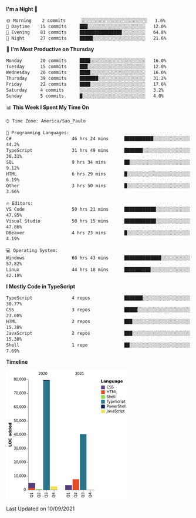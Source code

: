 <!--START_SECTION:waka-->
**I'm a Night 🦉** 

```text
🌞 Morning    2 commits      ░░░░░░░░░░░░░░░░░░░░░░░░░   1.6% 
🌆 Daytime    15 commits     ███░░░░░░░░░░░░░░░░░░░░░░   12.0% 
🌃 Evening    81 commits     ████████████████░░░░░░░░░   64.8% 
🌙 Night      27 commits     █████░░░░░░░░░░░░░░░░░░░░   21.6%

```
📅 **I'm Most Productive on Thursday** 

```text
Monday       20 commits     ████░░░░░░░░░░░░░░░░░░░░░   16.0% 
Tuesday      15 commits     ███░░░░░░░░░░░░░░░░░░░░░░   12.0% 
Wednesday    20 commits     ████░░░░░░░░░░░░░░░░░░░░░   16.0% 
Thursday     39 commits     ███████░░░░░░░░░░░░░░░░░░   31.2% 
Friday       22 commits     ████░░░░░░░░░░░░░░░░░░░░░   17.6% 
Saturday     4 commits      ░░░░░░░░░░░░░░░░░░░░░░░░░   3.2% 
Sunday       5 commits      █░░░░░░░░░░░░░░░░░░░░░░░░   4.0%

```


📊 **This Week I Spent My Time On** 

```text
⌚︎ Time Zone: America/Sao_Paulo

💬 Programming Languages: 
C#                       46 hrs 24 mins      ███████████░░░░░░░░░░░░░░   44.2% 
TypeScript               31 hrs 49 mins      ███████░░░░░░░░░░░░░░░░░░   30.31% 
SQL                      9 hrs 34 mins       ██░░░░░░░░░░░░░░░░░░░░░░░   9.12% 
HTML                     6 hrs 29 mins       █░░░░░░░░░░░░░░░░░░░░░░░░   6.19% 
Other                    3 hrs 50 mins       █░░░░░░░░░░░░░░░░░░░░░░░░   3.66%

🔥 Editors: 
VS Code                  50 hrs 21 mins      ████████████░░░░░░░░░░░░░   47.95% 
Visual Studio            50 hrs 15 mins      ████████████░░░░░░░░░░░░░   47.86% 
DBeaver                  4 hrs 23 mins       █░░░░░░░░░░░░░░░░░░░░░░░░   4.19%

💻 Operating System: 
Windows                  60 hrs 43 mins      ██████████████░░░░░░░░░░░   57.82% 
Linux                    44 hrs 18 mins      ██████████░░░░░░░░░░░░░░░   42.18%

```

**I Mostly Code in TypeScript** 

```text
TypeScript               4 repos             ███████░░░░░░░░░░░░░░░░░░   30.77% 
CSS                      3 repos             █████░░░░░░░░░░░░░░░░░░░░   23.08% 
HTML                     2 repos             ███░░░░░░░░░░░░░░░░░░░░░░   15.38% 
JavaScript               2 repos             ███░░░░░░░░░░░░░░░░░░░░░░   15.38% 
Shell                    1 repo              ██░░░░░░░░░░░░░░░░░░░░░░░   7.69%

```


**Timeline**

![Chart not found](https://raw.githubusercontent.com/jonhoffmam/jonhoffmam/master/charts/bar_graph.png) 


 Last Updated on 10/09/2021
<!--END_SECTION:waka-->
